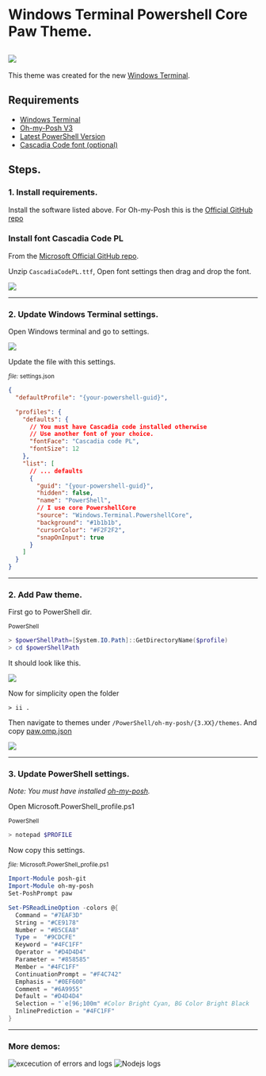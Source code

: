 # Windows Terminal Powershell Core Paw Theme.

## ![](assets/demo.gif)

This theme was created for the new [Windows Terminal](https://github.com/microsoft/terminal).

## Requirements

- [Windows Terminal](https://github.com/microsoft/terminal#installing-and-running-windows-terminal)
- [Oh-my-Posh V3](https://ohmyposh.dev/docs/installation)
- [Latest PowerShell Version](https://docs.microsoft.com/en-us/powershell/scripting/install/installing-powershell-core-on-windows?WT.mc_id=THOMASMAURER-blog-thmaure&view=powershell-7)
- [Cascadia Code font (optional)](https://github.com/microsoft/cascadia-code#installation)

## Steps.

### **1. Install requirements.**

Install the software listed above.
For Oh-my-Posh this is the [Official GitHub repo](https://github.com/JanDeDobbeleer/oh-my-posh)

### Install font Cascadia Code PL

From the [Microsoft Official GitHub repo](https://github.com/microsoft/cascadia-code/releases/download/v2009.22/CascadiaCode-2009.22.zip).

Unzip `CascadiaCodePL.ttf`, Open font settings then drag and drop the font.

![](assets/2020-12-20-18-48-47.png)

---

### **2. Update Windows Terminal settings.**

Open Windows terminal and go to settings.

![](assets/2020-12-20-18-29-16.png)

Update the file with this settings.

<sup>_file:_ settings.json</sup>

```json
{
  "defaultProfile": "{your-powershell-guid}",

  "profiles": {
    "defaults": {
      // You must have Cascadia code installed otherwise
      // Use another font of your choice.
      "fontFace": "Cascadia code PL",
      "fontSize": 12
    },
    "list": [
      // ... defaults
      {
        "guid": "{your-powershell-guid}",
        "hidden": false,
        "name": "PowerShell",
        // I use core PowershellCore
        "source": "Windows.Terminal.PowershellCore",
        "background": "#1b1b1b",
        "cursorColor": "#F2F2F2",
        "snapOnInput": true
      }
    ]
  }
}
```

---

### **2. Add Paw theme.**

First go to PowerShell dir.

<sup>PowerShell</sup>

```powershell
> $powerShellPath=[System.IO.Path]::GetDirectoryName($profile)
> cd $powerShellPath
```

It should look like this.

![](assets/2020-12-20-19-08-57.png)

Now for simplicity open the folder

`> ii .`

Then navigate to themes under `/PowerShell/oh-my-posh/{3.XX}/themes`.
And copy [paw.omp.json](/paw.omp.json)

![](assets/2020-12-20-19-15-37.png)

---

### **3. Update PowerShell settings.**

_Note: You must have installed [oh-my-posh](https://github.com/JanDeDobbeleer/oh-my-posh)._

Open Microsoft.PowerShell_profile.ps1

<sup>PowerShell</sup>

```powershell
> notepad $PROFILE
```

Now copy this settings.

<sup>_file:_ Microsoft.PowerShell_profile.ps1</sup>

```powershell
Import-Module posh-git
Import-Module oh-my-posh
Set-PoshPrompt paw

Set-PSReadLineOption -colors @{
  Command = "#7EAF3D"
  String = "#CE9178"
  Number = "#B5CEA8"
  Type =  "#9CDCFE"
  Keyword = "#4FC1FF"
  Operator = "#D4D4D4"
  Parameter = "#858585"
  Member = "#4FC1FF"
  ContinuationPrompt = "#F4C742"
  Emphasis = "#0EF600"
  Comment = "#6A9955"
  Default = "#D4D4D4"
  Selection = "`e[96;100m" #Color Bright Cyan, BG Color Bright Black
  InlinePrediction = "#4FC1FF"
}
```

---

### More demos:

![excecution of errors and logs](https://i.imgur.com/VdtpmRr.png)
![Nodejs logs](assets/2020-12-20-18-13-02.png)
